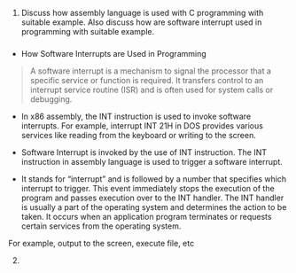 1. Discuss how assembly language is used with C programming with suitable example. Also
discuss how are software interrupt used in programming with suitable example.
###
- How Software Interrupts are Used in Programming
> A software interrupt is a mechanism to signal the processor that a specific service or function is required. It transfers control to an interrupt service routine (ISR) and is often used for system calls or debugging.
-  In x86 assembly, the INT instruction is used to invoke software interrupts. For example, interrupt INT 21H in DOS provides various services like reading from the keyboard or writing to the screen.

- Software Interrupt is invoked by the use of INT instruction. The INT instruction in assembly language is used to trigger a software interrupt. 
- It stands for “interrupt” and is followed by a number that specifies which interrupt to trigger. 
This event immediately stops the execution of the program and passes execution over to the INT handler. The INT handler is usually a part of the operating system and determines the action to be taken. It occurs when an application program terminates or requests certain services from the operating system. 

For example, output to the screen, execute file, etc


2. 
